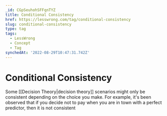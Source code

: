 ```yaml
---
_id: CGpSeuhohSFFqnTYZ
title: Conditional Consistency
href: https://lesswrong.com/tag/conditional-consistency
slug: conditional-consistency
type: tag
tags:
  - LessWrong
  - Concept
  - Tag
synchedAt: '2022-08-29T10:47:31.742Z'
---
```

# Conditional Consistency

Some [[Decision Theory|decision theory]] scenarios might only be consistent depending on the choice you make. For example, it's been observed that if you decide not to pay when you are in town with a perfect predictor, then it is not consistent